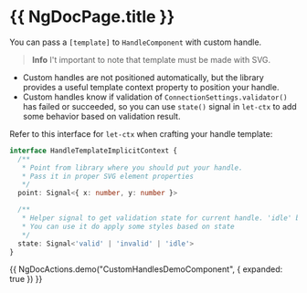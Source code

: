 # {{ NgDocPage.title }}

You can pass a `[template]` to `HandleComponent` with custom handle.

> **Info**
> I't important to note that template must be made with SVG. 

- Custom handles are not positioned automatically, but the library provides a useful template context property to position your handle.
- Custom handles know if validation of `ConnectionSettings.validator()` has failed or succeeded, so you can use `state()` signal in `let-ctx` to add some behavior based on validation result.

Refer to this interface for `let-ctx` when crafting your handle template:

```ts
interface HandleTemplateImplicitContext {
  /**
   * Point from library where you should put your handle.
   * Pass it in proper SVG element properties
   */
  point: Signal<{ x: number, y: number }>

  /** 
   * Helper signal to get validation state for current handle. 'idle' by default.
   * You can use it do apply some styles based on state
   */
  state: Signal<'valid' | 'invalid' | 'idle'>
}
```

{{ NgDocActions.demo("CustomHandlesDemoComponent", { expanded: true }) }}

